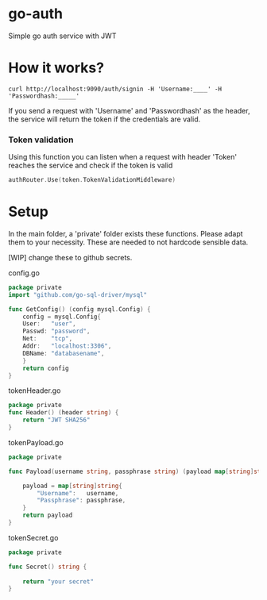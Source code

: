 # go-auth
Simple go auth service with JWT 

# How it works?

```
curl http://localhost:9090/auth/signin -H 'Username:____' -H 'Passwordhash:_____'
```


If you send a request with 'Username' and 'Passwordhash' as the header, the service will return the token if the credentials are valid.

### Token validation

Using this function you can listen when a request with header 'Token' reaches the service and check if the token is valid

```go
authRouter.Use(token.TokenValidationMiddleware)
```


# Setup

In the main folder, a 'private' folder exists these functions. Please adapt them to your necessity. These are needed to not hardcode
sensible data.

[WIP] change these to github secrets.

config.go
```go
package private
import "github.com/go-sql-driver/mysql"

func GetConfig() (config mysql.Config) {
    config = mysql.Config{
    User:   "user",
    Passwd: "password",
    Net:    "tcp",
    Addr:   "localhost:3306",
    DBName: "databasename",
    }
    return config
}
```

tokenHeader.go

```go
package private
func Header() (header string) {
	return "JWT SHA256"
}
```

tokenPayload.go

```go
package private

func Payload(username string, passphrase string) (payload map[string]string) {

	payload = map[string]string{
		"Username":   username,
		"Passphrase": passphrase,
	}
	return payload
}
```

tokenSecret.go 

```go
package private

func Secret() string {
	
	return "your secret"
}
```


